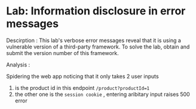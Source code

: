# Lab: Information disclosure in error messages

Descirption : This lab's verbose error messages reveal that it is using a vulnerable version of a third-party framework. To solve the lab, obtain and submit the version number of this framework.

Analysis :

Spidering the web app noticing that it only takes 2 user inputs

1. is the product id in this endpoint `/product?productId=1`
2. the other one is the `session cookie` , entering aribitary input raises 500 error
